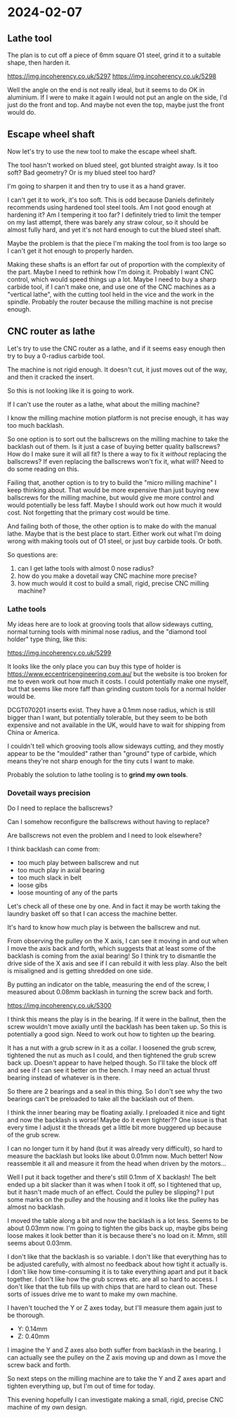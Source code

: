 # 2024-02-07

## Lathe tool

The plan is to cut off a piece of 6mm square O1 steel, grind it to a suitable shape, then harden it.

https://img.incoherency.co.uk/5297
https://img.incoherency.co.uk/5298

Well the angle on the end is not really ideal, but it seems to do OK in aluminium. If I were to make
it again I would not put an angle on the side, I'd just do the front and top. And maybe not
even the top, maybe just the front would do.

## Escape wheel shaft

Now let's try to use the new tool to make the escape wheel shaft.

The tool hasn't worked on blued steel, got blunted straight away. Is it too soft? Bad geometry? Or
is my blued steel too hard?

I'm going to sharpen it and then try to use it as a hand graver.

I can't get it to work, it's too soft. This is odd because Daniels definitely recommends using hardened
tool steel tools. Am I not good enough at hardening it? Am I tempering it too far? I definitely tried to
limit the temper on my last attempt, there was barely any straw colour, so it should be almost fully
hard, and yet it's not hard enough to cut the blued steel shaft.

Maybe the problem is that the piece I'm making the tool from is too large so I can't get it hot enough
to properly harden.

Making these shafts is an effort far out of proportion with the complexity of the part. Maybe I need to
rethink how I'm doing it. Probably I want CNC control, which would speed things up a lot. Maybe I need
to buy a sharp carbide tool, if I can't make one, and use one of the CNC machines as a "vertical lathe", with the cutting tool
held in the vice and the work in the spindle. Probably the router because the milling machine
is not precise enough.

## CNC router as lathe

Let's try to use the CNC router as a lathe, and if it seems easy enough then try to buy a 0-radius carbide
tool.

The machine is not rigid enough. It doesn't cut, it just moves out of the way, and then it cracked the insert.

So this is not looking like it is going to work.

If I can't use the router as a lathe, what about the milling machine?

I know the milling machine motion platform is not precise enough, it has way too much backlash.

So one option is to sort out the ballscrews on the milling machine to take the backlash out of them. Is it
just a case of buying better quality ballscrews? How do I make sure it will all fit? Is there a way to fix
it *without* replacing the ballscrews? If even replacing the ballscrews won't fix it, what will? Need to do
some reading on this.

Failing that, another option is to try to build the "micro milling machine" I keep thinking about. That would
be more expensive than just buying new ballscrews for the milling machine, but would give me more control
and would potentially be less faff. Maybe I should work out how much it would cost. Not forgetting that the
primary cost would be time.

And failing both of those, the other option is to make do with the manual lathe. Maybe that is the best place
to start. Either work out what I'm doing wrong with making tools out of O1 steel, or just buy carbide tools.
Or both.

So questions are:

1. can I get lathe tools with almost 0 nose radius?
2. how do you make a dovetail way CNC machine more precise?
3. how much would it cost to build a small, rigid, precise CNC milling machine?

### Lathe tools

My ideas here are to look at grooving tools that allow sideways cutting, normal turning tools with minimal
nose radius, and the "diamond tool holder" type thing, like this:

https://img.incoherency.co.uk/5299

It looks like the only place you can buy this type of holder is https://www.eccentricengineering.com.au/ but
the website is too broken for me to even work out how much it costs. I could potentially make one myself,
but that seems like more faff than grinding custom tools for a normal holder would be.

DCGT070201 inserts exist. They have a 0.1mm nose radius, which is still bigger than I want, but potentially
tolerable, but they seem to be both expensive and not available in the UK, would have to wait for shipping
from China or America.

I couldn't tell which grooving tools allow sideways cutting, and they mostly appear to be the "moulded"
rather than "ground" type of carbide, which means they're not sharp enough for the tiny cuts I want to make.

Probably the solution to lathe tooling is to **grind my own tools**.

### Dovetail ways precision

Do I need to replace the ballscrews?

Can I somehow reconfigure the ballscrews without having to replace?

Are ballscrews not even the problem and I need to look elsewhere?

I think backlash can come from:

 * too much play between ballscrew and nut
 * too much play in axial bearing
 * too much slack in belt
 * loose gibs
 * loose mounting of any of the parts

Let's check all of these one by one. And in fact it may be worth taking the laundry basket off so that I can access the machine better.

It's hard to know how much play is between the ballscrew and nut.

From observing the pulley on the X axis, I can see it moving in and out when I move the axis back and forth, which
suggests that at least some of the backlash is coming from the axial bearing! So I think try to dismantle the drive side
of the X axis and see if I can rebuild it with less play. Also the belt is misaligned and is getting shredded on one side.

By putting an indicator on the table, measuring the end of the screw, I measured about 0.08mm backlash in turning the screw
back and forth.

https://img.incoherency.co.uk/5300

I think this means the play is in the bearing. If it were in the ballnut, then the screw wouldn't move axially
until the backlash has been taken up. So this is potentially a good sign. Need to work out how to tighten up the bearing.

It has a nut with a grub screw in it as a collar. I loosened the grub screw, tightened the nut as much as I could, and then
tightened the grub screw back up. Doesn't appear to have helped though. So I'll take the block off and see if I can see it
better on the bench. I may need an actual thrust bearing instead of whatever is in there.

So there are 2 bearings and a seal in this thing. So I don't see why the two bearings can't be preloaded to take all
the backlash out of them.

I think the inner bearing may be floating axially. I preloaded it nice and tight and now the backlash
is worse! Maybe do it even tighter?? One issue is that every time I adjust it the threads get a little bit more buggered up
because of the grub screw.

I can no longer turn it by hand (but it was already very difficult), so hard to measure the backlash but looks like about 0.01mm
now. Much better! Now reassemble it all and measure it from the head when driven by the motors...

Well I put it back together and there's still 0.1mm of X backlash! The belt ended up a bit slacker than it was when I took it off,
so I tightened that up, but it hasn't made much of an effect. Could the pulley be slipping? I put some marks on the pulley and the housing
and it looks like the pulley has almost no backlash.

I moved the table along a bit and now the backlash is a lot less. Seems to be about 0.03mm now. I'm going to tighten the
gibs back up, maybe gibs being loose makes it look better than it is because there's no load on it. Mmm, still seems about 0.03mm.

I don't like that the backlash is so variable. I don't like that everything has to be adjusted carefully, with almost no feedback
about how tight it actually is. I don't like how time-consuming it is to take everything apart and put it back together. I don't
like how the grub screws etc. are all so hard to access. I don't like that the tub fills up with chips that are hard to clean out. These sorts of issues drive me to want to make my own machine.

I haven't touched the Y or Z axes today, but I'll measure them again just to be thorough.

* Y: 0.14mm
* Z: 0.40mm

I imagine the Y and Z axes also both suffer from backlash in the bearing. I can actually
see the pulley on the Z axis moving up and down as I move the screw back and forth.

So next steps on the milling machine are to take the Y and Z axes apart and tighten
everything up, but I'm out of time for today.

This evening hopefully I can investigate making a small, rigid, precise CNC machine of my
own design.
